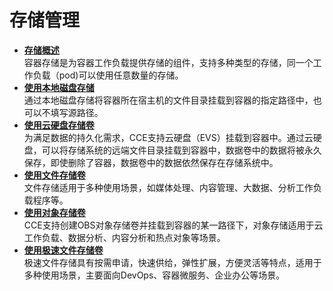 # 存储管理<a name="cce_01_0041"></a>

-   **[存储概述](存储概述.md)**  
容器存储是为容器工作负载提供存储的组件，支持多种类型的存储，同一个工作负载（pod\)可以使用任意数量的存储。
-   **[使用本地磁盘存储](使用本地磁盘存储.md)**  
通过本地磁盘存储将容器所在宿主机的文件目录挂载到容器的指定路径中，也可以不填写源路径。
-   **[使用云硬盘存储卷](使用云硬盘存储卷.md)**  
为满足数据的持久化需求，CCE支持云硬盘（EVS）挂载到容器中。通过云硬盘，可以将存储系统的远端文件目录挂载到容器中，数据卷中的数据将被永久保存，即使删除了容器，数据卷中的数据依然保存在存储系统中。
-   **[使用文件存储卷](使用文件存储卷.md)**  
文件存储适用于多种使用场景，如媒体处理、内容管理、大数据、分析工作负载程序等。
-   **[使用对象存储卷](使用对象存储卷.md)**  
CCE支持创建OBS对象存储卷并挂载到容器的某一路径下，对象存储适用于云工作负载、数据分析、内容分析和热点对象等场景。
-   **[使用极速文件存储卷](使用极速文件存储卷.md)**  
极速文件存储具有按需申请，快速供给，弹性扩展，方便灵活等特点，适用于多种使用场景，主要面向DevOps、容器微服务、企业办公等场景。


